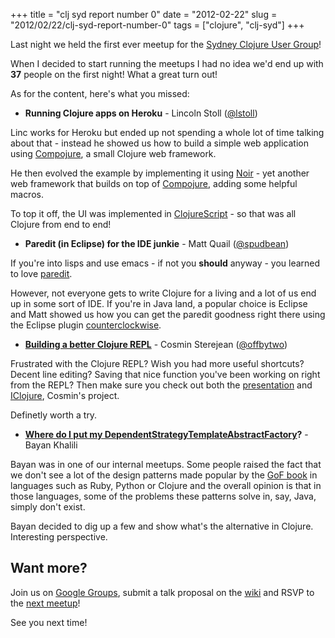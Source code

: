 +++
title = "clj syd report number 0"
date = "2012-02-22"
slug = "2012/02/22/clj-syd-report-number-0"
tags = ["clojure", "clj-syd"]
+++

Last night we held the first ever meetup for the [Sydney Clojure User Group][13]!

When I decided to start running the meetups I had no idea we'd end up with **37**
people on the first night! What a great turn out!

As for the content, here's what you missed:

* **Running Clojure apps on Heroku** - Lincoln Stoll ([@lstoll][5])

Linc works for Heroku but ended up not spending a whole lot of time talking about
that - instead he showed us how  to build a simple web application using
[Compojure][6], a small Clojure web framework.

He then evolved the example by implementing it using [Noir][7] - yet another web
framework that builds on top of [Compojure][6], adding some helpful macros. 

To top it off, the UI was implemented in [ClojureScript][8] - so that was all Clojure
from end to end!

* **Paredit (in Eclipse) for the IDE junkie** - Matt Quail ([@spudbean][3])

If you're into lisps and use emacs - if not you **should** anyway - you learned to
love [paredit][9].

However, not everyone gets to write Clojure for a living and a lot of us end up in
some sort of IDE. If you're in Java land, a popular choice is Eclipse and Matt showed
us how you can get the paredit goodness right there using the Eclipse plugin [counterclockwise][10].

* **[Building a better Clojure REPL][2]** - Cosmin Sterejean ([@offbytwo][4])

Frustrated with the Clojure REPL? Wish you had more useful shortcuts? Decent line
editing? Saving that nice function you've been working on right from the REPL? Then
make sure you check out both the [presentation][2] and [IClojure][11], Cosmin's
project.

Definetly worth a try.

* **[Where do I put my DependentStrategyTemplateAbstractFactory][16]?** - Bayan Khalili

Bayan was in one of our internal meetups. Some people raised the fact that we don't
see a lot of the design patterns made popular by the [GoF book][12] in languages such as Ruby, Python or Clojure
and the overall opinion is that in those languages, some of the problems these
patterns solve in, say, Java, simply don't exist.

Bayan decided to dig up a few and show what's the alternative in Clojure. Interesting
perspective.

## Want more? ##

Join us on [Google Groups][13], submit a talk proposal on the [wiki][14] and RSVP to
the [next meetup][15]!

See you next time!



[2]: http://offbytwo.com/presentations/building-better-repl.pdf
[3]: https://twitter.com/#!/spudbean
[4]: https://twitter.com/#!/offbytwo
[5]: https://twitter.com/#!/lstoll
[6]: https://github.com/weavejester/compojure/wiki
[7]: http://webnoir.org/
[8]: https://github.com/clojure/clojurescript
[9]: http://www.emacswiki.org/emacs/ParEdit
[10]: http://code.google.com/p/counterclockwise/
[11]: https://github.com/cosmin/IClojure
[12]: http://amzn.to/wdq6Lr
[13]: http://groups.google.com/group/clj-syd
[14]: https://github.com/clj-syd/clj-syd/wiki
[15]: http://www.meetup.com/clj-syd/
[16]: https://docs.google.com/open?id=0B-wuNsBziQXAZWZmMzdjMDQtYzM4Zi00NGNjLThhY2ItYTFhOTZkOTQ0OTBh
